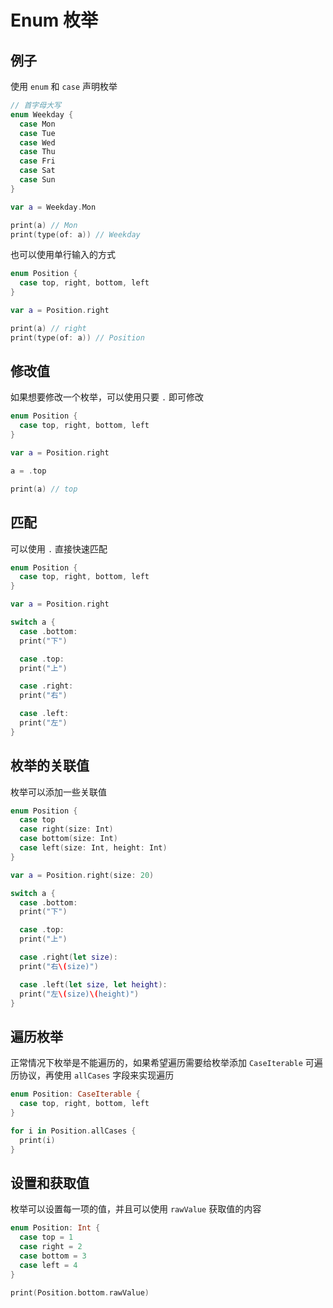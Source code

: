 # Enum 枚举

## 例子

使用 `enum` 和 `case` 声明枚举

```swift
// 首字母大写
enum Weekday {
  case Mon
  case Tue
  case Wed
  case Thu
  case Fri
  case Sat
  case Sun
}

var a = Weekday.Mon

print(a) // Mon
print(type(of: a)) // Weekday
```

也可以使用单行输入的方式

```swift
enum Position {
  case top, right, bottom, left
}

var a = Position.right

print(a) // right
print(type(of: a)) // Position
```

## 修改值

如果想要修改一个枚举，可以使用只要 `.` 即可修改

```swift
enum Position {
  case top, right, bottom, left
}

var a = Position.right

a = .top

print(a) // top
```

## 匹配

可以使用 `.` 直接快速匹配

```swift
enum Position {
  case top, right, bottom, left
}

var a = Position.right

switch a {
  case .bottom:
  print("下")

  case .top:
  print("上")

  case .right:
  print("右")

  case .left:
  print("左")
}
```

## 枚举的关联值

枚举可以添加一些关联值

```swift
enum Position {
  case top
  case right(size: Int)
  case bottom(size: Int)
  case left(size: Int, height: Int)
}

var a = Position.right(size: 20)

switch a {
  case .bottom:
  print("下")

  case .top:
  print("上")

  case .right(let size):
  print("右\(size)")

  case .left(let size, let height):
  print("左\(size)\(height)")
}
```

## 遍历枚举

正常情况下枚举是不能遍历的，如果希望遍历需要给枚举添加 `CaseIterable` 可遍历协议，再使用 `allCases` 字段来实现遍历

```swift
enum Position: CaseIterable {
  case top, right, bottom, left
}

for i in Position.allCases {
  print(i)
}
```

## 设置和获取值

枚举可以设置每一项的值，并且可以使用 `rawValue` 获取值的内容

```swift
enum Position: Int {
  case top = 1
  case right = 2
  case bottom = 3
  case left = 4
}

print(Position.bottom.rawValue)
```
